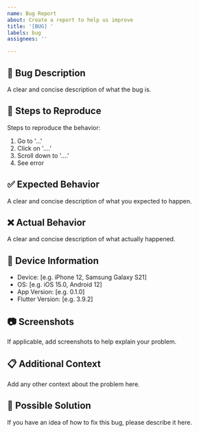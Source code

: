 ```yaml
---
name: Bug Report
about: Create a report to help us improve
title: '[BUG] '
labels: bug
assignees: ''

---
```


## 🐛 Bug Description
A clear and concise description of what the bug is.

## 🔄 Steps to Reproduce
Steps to reproduce the behavior:
1. Go to '...'
2. Click on '....'
3. Scroll down to '....'
4. See error

## ✅ Expected Behavior
A clear and concise description of what you expected to happen.

## ❌ Actual Behavior
A clear and concise description of what actually happened.

## 📱 Device Information
- Device: [e.g. iPhone 12, Samsung Galaxy S21]
- OS: [e.g. iOS 15.0, Android 12]
- App Version: [e.g. 0.1.0]
- Flutter Version: [e.g. 3.9.2]

## 📷 Screenshots
If applicable, add screenshots to help explain your problem.

## 📋 Additional Context
Add any other context about the problem here.

## 🔧 Possible Solution
If you have an idea of how to fix this bug, please describe it here.
